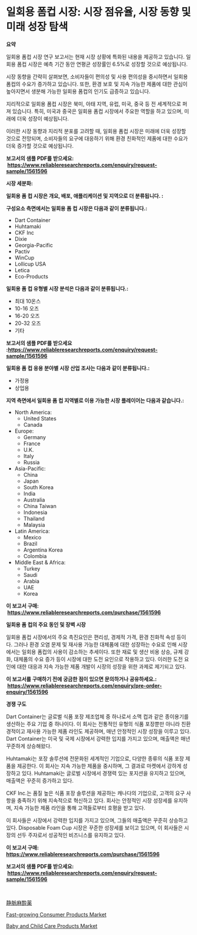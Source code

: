 <p><h1>일회용 폼컵 시장: 시장 점유율, 시장 동향 및 미래 성장 탐색</h1></p><p><strong>요약</strong></p>
<p><p>일회용 폼컵 시장 연구 보고서는 현재 시장 상황에 특화된 내용을 제공하고 있습니다. 일회용 폼컵 시장은 예측 기간 동안 연평균 성장률인 6.5%로 성장할 것으로 예상됩니다. </p><p>시장 동향을 간략히 살펴보면, 소비자들이 편의성 및 사용 편의성을 중시하면서 일회용 폼컵의 수요가 증가하고 있습니다. 또한, 환경 보호 및 지속 가능한 제품에 대한 관심이 높아지면서 생분해 가능한 일회용 폼컵의 인기도 급증하고 있습니다.</p><p>지리적으로 일회용 폼컵 시장은 북미, 아태 지역, 유럽, 미국, 중국 등 전 세계적으로 퍼져 있습니다. 특히, 미국과 중국은 일회용 폼컵 시장에서 주요한 역할을 하고 있으며, 미래에 더욱 성장이 예상됩니다.</p><p>이러한 시장 동향과 지리적 분포를 고려할 때, 일회용 폼컵 시장은 미래에 더욱 성장할 것으로 전망되며, 소비자들의 요구에 대응하기 위해 환경 친화적인 제품에 대한 수요가 더욱 증가할 것으로 예상됩니다.</p></p>
<p><strong>보고서의 샘플 PDF를 받으세요: &nbsp;<a href="https://www.reliableresearchreports.com/enquiry/request-sample/1561596">https://www.reliableresearchreports.com/enquiry/request-sample/1561596</a></strong></p>
<p><strong>시장 세분화:</strong></p>
<p><strong> 일회용 폼 컵 시장은 개요, 배포, 애플리케이션 및 지역으로 더 분류됩니다. :</strong></p>
<p><strong>구성요소 측면에서는 일회용 폼 컵 시장은 다음과 같이 분류됩니다.:</strong></p>
<p><ul><li>Dart Container</li><li>Huhtamaki</li><li>CKF Inc</li><li>Dixie</li><li>Georgia-Pacific</li><li>Pactiv</li><li>WinCup</li><li>Lollicup USA</li><li>Letica</li><li>Eco-Products</li></ul></p>
<p><strong> 일회용 폼 컵 유형별 시장 분석은 다음과 같이 분류됩니다.:</strong></p>
<p><ul><li>최대 10온스</li><li>10-16 오즈</li><li>16-20 오즈</li><li>20-32 오즈</li><li>기타</li></ul></p>
<p><strong>보고서의 샘플 PDF를 받으세요 :<a href="https://www.reliableresearchreports.com/enquiry/request-sample/1561596">https://www.reliableresearchreports.com/enquiry/request-sample/1561596</a></strong></p>
<p><strong> 일회용 폼 컵 응용 분야별 시장 산업 조사는 다음과 같이 분류됩니다.:</strong></p>
<p><ul><li>가정용</li><li>상업용</li></ul></p>
<p><strong>지역 측면에서 일회용 폼 컵 지역별로 이용 가능한 시장 플레이어는 다음과 같습니다.:</strong></p>
<p><ul>
    <li>
        North America:
        <ul>
            <li>United States</li>
            <li>Canada</li>
        </ul>
    </li>
    <li>
        Europe:
        <ul>
            <li>Germany</li>
            <li>France</li>
            <li>U.K.</li>
            <li>Italy</li>
            <li>Russia</li>
        </ul>
    </li>
    <li>
        Asia-Pacific:
        <ul>
            <li>China</li>
            <li>Japan</li>
            <li>South Korea</li>
            <li>India</li>
            <li>Australia</li>
            <li>China Taiwan</li>
            <li>Indonesia</li>
            <li>Thailand</li>
            <li>Malaysia</li>
        </ul>
    </li>
    <li>
        Latin America:
        <ul>
            <li>Mexico</li>
            <li>Brazil</li>
            <li>Argentina Korea</li>
            <li>Colombia</li>
        </ul>
    </li>
    <li>
        Middle East & Africa:
        <ul>
            <li>Turkey</li>
            <li>Saudi</li>
            <li>Arabia</li>
            <li>UAE</li>
            <li>Korea</li>
        </ul>
    </li>
    </ul></p>
<p><strong>이 보고서 구매: &nbsp;<a href="https://www.reliableresearchreports.com/purchase/1561596">https://www.reliableresearchreports.com/purchase/1561596</a></strong></p>
<p><strong>일회용 폼 컵의 주요 동인 및 장벽 시장</strong></p>
<p><p>일회용 폼컵 시장에서의 주요 촉진요인은 편리성, 경제적 가격, 환경 친화적 속성 등이다. 그러나 환경 오염 문제 및 재사용 가능한 대체품에 대한 성장하는 수요로 인해 시장에서는 일회용 폼컵의 사용이 감소하는 추세이다. 또한 재료 및 생산 비용 상승, 규제 강화, 대체품의 수요 증가 등이 시장에 대한 도전 요인으로 작용하고 있다. 이러한 도전 요인에 대한 대응과 지속 가능한 제품 개발이 시장의 성장을 위한 과제로 제기되고 있다.</p></p>
<p><strong>이 보고서를 구매하기 전에 궁금한 점이 있으면 문의하거나 공유하세요.: &nbsp;<a href="https://www.reliableresearchreports.com/enquiry/pre-order-enquiry/1561596">https://www.reliableresearchreports.com/enquiry/pre-order-enquiry/1561596</a></strong></p>
<p><strong>경쟁 구도</strong></p>
<p><p>Dart Container는 글로벌 식품 포장 제조업체 중 하나로서 소맥 컵과 같은 종이용기를 생산하는 주요 기업 중 하나이다. 이 회사는 전통적인 유형의 식품 포장뿐만 아니라 친환경적이고 재사용 가능한 제품 라인도 제공하며, 매년 안정적인 시장 성장을 이루고 있다. Dart Container는 미국 및 국제 시장에서 강력한 입지를 가지고 있으며, 매출액은 매년 꾸준하게 상승해왔다.</p><p>Huhtamaki는 포장 솔루션에 전문화된 세계적인 기업으로, 다양한 종류의 식품 포장 제품을 제공한다. 이 회사는 지속 가능한 제품을 중시하며, 그 결과로 마켓에서 강하게 성장하고 있다. Huhtamaki는 글로벌 시장에서 경쟁력 있는 포지션을 유지하고 있으며, 매출액은 꾸준히 증가하고 있다.</p><p>CKF Inc.는 품질 높은 식품 포장 솔루션을 제공하는 캐나다의 기업으로, 고객의 요구 사항을 충족하기 위해 지속적으로 혁신하고 있다. 회사는 안정적인 시장 성장세를 유지하며, 지속 가능한 제품 라인을 통해 고객들로부터 호평을 받고 있다.</p><p>이 회사들은 시장에서 강력한 입지를 가지고 있으며, 그들의 매출액은 꾸준히 상승하고 있다. Disposable Foam Cup 시장은 꾸준한 성장세를 보이고 있으며, 이 회사들은 시장의 선두 주자로서 성공적인 비즈니스를 유지하고 있다.</p></p>
<p><strong>이 보고서 구매: &nbsp; <a href="https://www.reliableresearchreports.com/purchase/1561596">https://www.reliableresearchreports.com/purchase/1561596</a></strong></p>
<p><strong>보고서의 샘플 PDF를 받으세요: &nbsp;<a href="https://www.reliableresearchreports.com/enquiry/request-sample/1561596">https://www.reliableresearchreports.com/enquiry/request-sample/1561596</a></strong><strong></strong></p>
<p>&nbsp;</p>
<p><p><a href="https://medium.com/@aurelianghideanu2022/%E9%9D%99%E8%84%88%E5%86%85%E9%BA%BB%E9%85%94%E8%96%AC%E5%B8%82%E5%A0%B4%E3%83%A1%E3%83%88%E3%83%AA%E3%82%AF%E3%82%B9%E3%81%AE%E5%BE%A9%E5%8F%B7%E5%8C%96-%E5%B8%82%E5%A0%B4%E3%82%B7%E3%82%A7%E3%82%A2-%E3%83%88%E3%83%AC%E3%83%B3%E3%83%89-%E3%81%8A%E3%82%88%E3%81%B3%E6%88%90%E9%95%B7%E3%83%91%E3%82%BF%E3%83%BC%E3%83%B3-fbc344a0044c">静脈麻酔薬</a></p><p><a href="https://github.com/RoccoManning/Market-Research-Report-List-4/blob/main/fast-growing-consumer-products-market.md">Fast-growing Consumer Products Market</a></p><p><a href="https://github.com/gulaimolin/Market-Research-Report-List-3/blob/main/baby-and-child-care-products-market.md">Baby and Child Care Products Market</a></p></p>